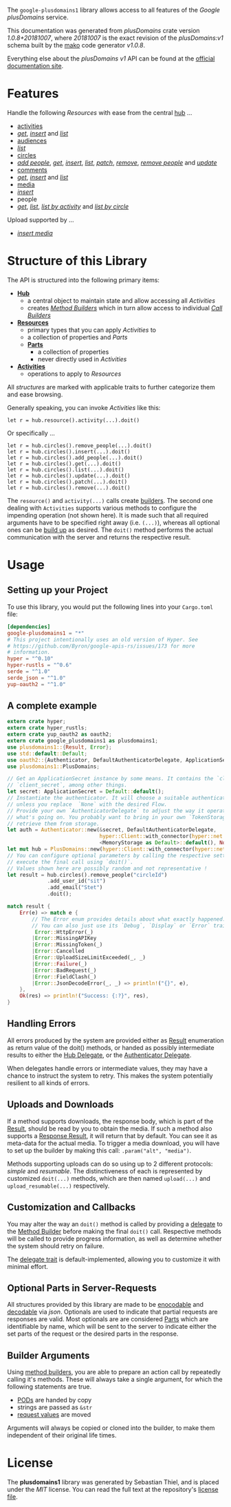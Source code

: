 <!---
DO NOT EDIT !
This file was generated automatically from 'src/mako/api/README.md.mako'
DO NOT EDIT !
-->
The `google-plusdomains1` library allows access to all features of the *Google plusDomains* service.

This documentation was generated from *plusDomains* crate version *1.0.8+20181007*, where *20181007* is the exact revision of the *plusDomains:v1* schema built by the [mako](http://www.makotemplates.org/) code generator *v1.0.8*.

Everything else about the *plusDomains* *v1* API can be found at the
[official documentation site](https://developers.google.com/+/domains/).
# Features

Handle the following *Resources* with ease from the central [hub](https://docs.rs/google-plusdomains1/1.0.8+20181007/google_plusdomains1/struct.PlusDomains.html) ... 

* [activities](https://docs.rs/google-plusdomains1/1.0.8+20181007/google_plusdomains1/struct.Activity.html)
 * [*get*](https://docs.rs/google-plusdomains1/1.0.8+20181007/google_plusdomains1/struct.ActivityGetCall.html), [*insert*](https://docs.rs/google-plusdomains1/1.0.8+20181007/google_plusdomains1/struct.ActivityInsertCall.html) and [*list*](https://docs.rs/google-plusdomains1/1.0.8+20181007/google_plusdomains1/struct.ActivityListCall.html)
* [audiences](https://docs.rs/google-plusdomains1/1.0.8+20181007/google_plusdomains1/struct.Audience.html)
 * [*list*](https://docs.rs/google-plusdomains1/1.0.8+20181007/google_plusdomains1/struct.AudienceListCall.html)
* [circles](https://docs.rs/google-plusdomains1/1.0.8+20181007/google_plusdomains1/struct.Circle.html)
 * [*add people*](https://docs.rs/google-plusdomains1/1.0.8+20181007/google_plusdomains1/struct.CircleAddPeopleCall.html), [*get*](https://docs.rs/google-plusdomains1/1.0.8+20181007/google_plusdomains1/struct.CircleGetCall.html), [*insert*](https://docs.rs/google-plusdomains1/1.0.8+20181007/google_plusdomains1/struct.CircleInsertCall.html), [*list*](https://docs.rs/google-plusdomains1/1.0.8+20181007/google_plusdomains1/struct.CircleListCall.html), [*patch*](https://docs.rs/google-plusdomains1/1.0.8+20181007/google_plusdomains1/struct.CirclePatchCall.html), [*remove*](https://docs.rs/google-plusdomains1/1.0.8+20181007/google_plusdomains1/struct.CircleRemoveCall.html), [*remove people*](https://docs.rs/google-plusdomains1/1.0.8+20181007/google_plusdomains1/struct.CircleRemovePeopleCall.html) and [*update*](https://docs.rs/google-plusdomains1/1.0.8+20181007/google_plusdomains1/struct.CircleUpdateCall.html)
* [comments](https://docs.rs/google-plusdomains1/1.0.8+20181007/google_plusdomains1/struct.Comment.html)
 * [*get*](https://docs.rs/google-plusdomains1/1.0.8+20181007/google_plusdomains1/struct.CommentGetCall.html), [*insert*](https://docs.rs/google-plusdomains1/1.0.8+20181007/google_plusdomains1/struct.CommentInsertCall.html) and [*list*](https://docs.rs/google-plusdomains1/1.0.8+20181007/google_plusdomains1/struct.CommentListCall.html)
* [media](https://docs.rs/google-plusdomains1/1.0.8+20181007/google_plusdomains1/struct.Media.html)
 * [*insert*](https://docs.rs/google-plusdomains1/1.0.8+20181007/google_plusdomains1/struct.MediaInsertCall.html)
* people
 * [*get*](https://docs.rs/google-plusdomains1/1.0.8+20181007/google_plusdomains1/struct.PeopleGetCall.html), [*list*](https://docs.rs/google-plusdomains1/1.0.8+20181007/google_plusdomains1/struct.PeopleListCall.html), [*list by activity*](https://docs.rs/google-plusdomains1/1.0.8+20181007/google_plusdomains1/struct.PeopleListByActivityCall.html) and [*list by circle*](https://docs.rs/google-plusdomains1/1.0.8+20181007/google_plusdomains1/struct.PeopleListByCircleCall.html)


Upload supported by ...

* [*insert media*](https://docs.rs/google-plusdomains1/1.0.8+20181007/google_plusdomains1/struct.MediaInsertCall.html)



# Structure of this Library

The API is structured into the following primary items:

* **[Hub](https://docs.rs/google-plusdomains1/1.0.8+20181007/google_plusdomains1/struct.PlusDomains.html)**
    * a central object to maintain state and allow accessing all *Activities*
    * creates [*Method Builders*](https://docs.rs/google-plusdomains1/1.0.8+20181007/google_plusdomains1/trait.MethodsBuilder.html) which in turn
      allow access to individual [*Call Builders*](https://docs.rs/google-plusdomains1/1.0.8+20181007/google_plusdomains1/trait.CallBuilder.html)
* **[Resources](https://docs.rs/google-plusdomains1/1.0.8+20181007/google_plusdomains1/trait.Resource.html)**
    * primary types that you can apply *Activities* to
    * a collection of properties and *Parts*
    * **[Parts](https://docs.rs/google-plusdomains1/1.0.8+20181007/google_plusdomains1/trait.Part.html)**
        * a collection of properties
        * never directly used in *Activities*
* **[Activities](https://docs.rs/google-plusdomains1/1.0.8+20181007/google_plusdomains1/trait.CallBuilder.html)**
    * operations to apply to *Resources*

All *structures* are marked with applicable traits to further categorize them and ease browsing.

Generally speaking, you can invoke *Activities* like this:

```Rust,ignore
let r = hub.resource().activity(...).doit()
```

Or specifically ...

```ignore
let r = hub.circles().remove_people(...).doit()
let r = hub.circles().insert(...).doit()
let r = hub.circles().add_people(...).doit()
let r = hub.circles().get(...).doit()
let r = hub.circles().list(...).doit()
let r = hub.circles().update(...).doit()
let r = hub.circles().patch(...).doit()
let r = hub.circles().remove(...).doit()
```

The `resource()` and `activity(...)` calls create [builders][builder-pattern]. The second one dealing with `Activities` 
supports various methods to configure the impending operation (not shown here). It is made such that all required arguments have to be 
specified right away (i.e. `(...)`), whereas all optional ones can be [build up][builder-pattern] as desired.
The `doit()` method performs the actual communication with the server and returns the respective result.

# Usage

## Setting up your Project

To use this library, you would put the following lines into your `Cargo.toml` file:

```toml
[dependencies]
google-plusdomains1 = "*"
# This project intentionally uses an old version of Hyper. See
# https://github.com/Byron/google-apis-rs/issues/173 for more
# information.
hyper = "^0.10"
hyper-rustls = "^0.6"
serde = "^1.0"
serde_json = "^1.0"
yup-oauth2 = "^1.0"
```

## A complete example

```Rust
extern crate hyper;
extern crate hyper_rustls;
extern crate yup_oauth2 as oauth2;
extern crate google_plusdomains1 as plusdomains1;
use plusdomains1::{Result, Error};
use std::default::Default;
use oauth2::{Authenticator, DefaultAuthenticatorDelegate, ApplicationSecret, MemoryStorage};
use plusdomains1::PlusDomains;

// Get an ApplicationSecret instance by some means. It contains the `client_id` and 
// `client_secret`, among other things.
let secret: ApplicationSecret = Default::default();
// Instantiate the authenticator. It will choose a suitable authentication flow for you, 
// unless you replace  `None` with the desired Flow.
// Provide your own `AuthenticatorDelegate` to adjust the way it operates and get feedback about 
// what's going on. You probably want to bring in your own `TokenStorage` to persist tokens and
// retrieve them from storage.
let auth = Authenticator::new(&secret, DefaultAuthenticatorDelegate,
                              hyper::Client::with_connector(hyper::net::HttpsConnector::new(hyper_rustls::TlsClient::new())),
                              <MemoryStorage as Default>::default(), None);
let mut hub = PlusDomains::new(hyper::Client::with_connector(hyper::net::HttpsConnector::new(hyper_rustls::TlsClient::new())), auth);
// You can configure optional parameters by calling the respective setters at will, and
// execute the final call using `doit()`.
// Values shown here are possibly random and not representative !
let result = hub.circles().remove_people("circleId")
             .add_user_id("sit")
             .add_email("Stet")
             .doit();

match result {
    Err(e) => match e {
        // The Error enum provides details about what exactly happened.
        // You can also just use its `Debug`, `Display` or `Error` traits
         Error::HttpError(_)
        |Error::MissingAPIKey
        |Error::MissingToken(_)
        |Error::Cancelled
        |Error::UploadSizeLimitExceeded(_, _)
        |Error::Failure(_)
        |Error::BadRequest(_)
        |Error::FieldClash(_)
        |Error::JsonDecodeError(_, _) => println!("{}", e),
    },
    Ok(res) => println!("Success: {:?}", res),
}

```
## Handling Errors

All errors produced by the system are provided either as [Result](https://docs.rs/google-plusdomains1/1.0.8+20181007/google_plusdomains1/enum.Result.html) enumeration as return value of 
the doit() methods, or handed as possibly intermediate results to either the 
[Hub Delegate](https://docs.rs/google-plusdomains1/1.0.8+20181007/google_plusdomains1/trait.Delegate.html), or the [Authenticator Delegate](https://docs.rs/yup-oauth2/*/yup_oauth2/trait.AuthenticatorDelegate.html).

When delegates handle errors or intermediate values, they may have a chance to instruct the system to retry. This 
makes the system potentially resilient to all kinds of errors.

## Uploads and Downloads
If a method supports downloads, the response body, which is part of the [Result](https://docs.rs/google-plusdomains1/1.0.8+20181007/google_plusdomains1/enum.Result.html), should be
read by you to obtain the media.
If such a method also supports a [Response Result](https://docs.rs/google-plusdomains1/1.0.8+20181007/google_plusdomains1/trait.ResponseResult.html), it will return that by default.
You can see it as meta-data for the actual media. To trigger a media download, you will have to set up the builder by making
this call: `.param("alt", "media")`.

Methods supporting uploads can do so using up to 2 different protocols: 
*simple* and *resumable*. The distinctiveness of each is represented by customized 
`doit(...)` methods, which are then named `upload(...)` and `upload_resumable(...)` respectively.

## Customization and Callbacks

You may alter the way an `doit()` method is called by providing a [delegate](https://docs.rs/google-plusdomains1/1.0.8+20181007/google_plusdomains1/trait.Delegate.html) to the 
[Method Builder](https://docs.rs/google-plusdomains1/1.0.8+20181007/google_plusdomains1/trait.CallBuilder.html) before making the final `doit()` call. 
Respective methods will be called to provide progress information, as well as determine whether the system should 
retry on failure.

The [delegate trait](https://docs.rs/google-plusdomains1/1.0.8+20181007/google_plusdomains1/trait.Delegate.html) is default-implemented, allowing you to customize it with minimal effort.

## Optional Parts in Server-Requests

All structures provided by this library are made to be [enocodable](https://docs.rs/google-plusdomains1/1.0.8+20181007/google_plusdomains1/trait.RequestValue.html) and 
[decodable](https://docs.rs/google-plusdomains1/1.0.8+20181007/google_plusdomains1/trait.ResponseResult.html) via *json*. Optionals are used to indicate that partial requests are responses 
are valid.
Most optionals are are considered [Parts](https://docs.rs/google-plusdomains1/1.0.8+20181007/google_plusdomains1/trait.Part.html) which are identifiable by name, which will be sent to 
the server to indicate either the set parts of the request or the desired parts in the response.

## Builder Arguments

Using [method builders](https://docs.rs/google-plusdomains1/1.0.8+20181007/google_plusdomains1/trait.CallBuilder.html), you are able to prepare an action call by repeatedly calling it's methods.
These will always take a single argument, for which the following statements are true.

* [PODs][wiki-pod] are handed by copy
* strings are passed as `&str`
* [request values](https://docs.rs/google-plusdomains1/1.0.8+20181007/google_plusdomains1/trait.RequestValue.html) are moved

Arguments will always be copied or cloned into the builder, to make them independent of their original life times.

[wiki-pod]: http://en.wikipedia.org/wiki/Plain_old_data_structure
[builder-pattern]: http://en.wikipedia.org/wiki/Builder_pattern
[google-go-api]: https://github.com/google/google-api-go-client

# License
The **plusdomains1** library was generated by Sebastian Thiel, and is placed 
under the *MIT* license.
You can read the full text at the repository's [license file][repo-license].

[repo-license]: https://github.com/Byron/google-apis-rsblob/master/LICENSE.md
